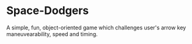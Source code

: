 # Space-Dodgers
A simple, fun, object-oriented game which challenges user's arrow key maneuvearability, speed and timing.
